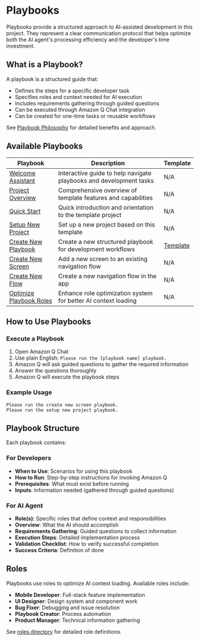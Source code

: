# Playbooks

Playbooks provide a structured approach to AI-assisted development in this project. They represent a clear communication protocol that helps optimize both the AI agent's processing efficiency and the developer's time investment.

## What is a Playbook?

A playbook is a structured guide that:
- Defines the steps for a specific developer task
- Specifies roles and context needed for AI execution
- Includes requirements gathering through guided questions
- Can be executed through Amazon Q Chat integration
- Can be created for one-time tasks or reusable workflows

See [Playbook Philosophy](../docs/playbook-philosophy.md) for detailed benefits and approach.

## Available Playbooks

| Playbook | Description | Template |
|----------|-------------|----------|
| [Welcome Assistant](welcome-assistant.md) | Interactive guide to help navigate playbooks and development tasks | N/A |
| [Project Overview](project-overview.md) | Comprehensive overview of template features and capabilities | N/A |
| [Quick Start](quick-start.md) | Quick introduction and orientation to the template project | N/A |
| [Setup New Project](setup-new-project.md) | Set up a new project based on this template | N/A |
| [Create New Playbook](create-new-playbook.md) | Create a new structured playbook for development workflows | [Template](templates/playbook-template.md) |
| [Create New Screen](create-new-screen.md) | Add a new screen to an existing navigation flow | N/A |
| [Create New Flow](create-new-flow.md) | Create a new navigation flow in the app | N/A |
| [Optimize Playbook Roles](optimize-playbook-roles.md) | Enhance role optimization system for better AI context loading | N/A |

## How to Use Playbooks

### Execute a Playbook
1. Open Amazon Q Chat
2. Use plain English: `Please run the [playbook name] playbook.`
3. Amazon Q will ask guided questions to gather the required information
4. Answer the questions thoroughly
5. Amazon Q will execute the playbook steps

### Example Usage
```
Please run the create new screen playbook.
Please run the setup new project playbook.
```

## Playbook Structure

Each playbook contains:

### For Developers
- **When to Use**: Scenarios for using this playbook
- **How to Run**: Step-by-step instructions for invoking Amazon Q
- **Prerequisites**: What must exist before running
- **Inputs**: Information needed (gathered through guided questions)

### For AI Agent
- **Role(s)**: Specific roles that define context and responsibilities
- **Overview**: What the AI should accomplish
- **Requirements Gathering**: Guided questions to collect information
- **Execution Steps**: Detailed implementation process
- **Validation Checklist**: How to verify successful completion
- **Success Criteria**: Definition of done

## Roles

Playbooks use roles to optimize AI context loading. Available roles include:
- **Mobile Developer**: Full-stack feature implementation
- **UI Designer**: Design system and component work
- **Bug Fixer**: Debugging and issue resolution
- **Playbook Creator**: Process automation
- **Product Manager**: Technical information gathering

See [roles directory](roles/) for detailed role definitions.